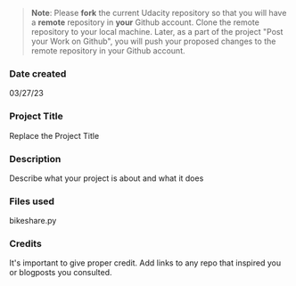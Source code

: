 >**Note**: Please **fork** the current Udacity repository so that you will have a **remote** repository in **your** Github account. Clone the remote repository to your local machine. Later, as a part of the project "Post your Work on Github", you will push your proposed changes to the remote repository in your Github account.

### Date created
03/27/23

### Project Title
Replace the Project Title

### Description
Describe what your project is about and what it does

### Files used
bikeshare.py

### Credits
It's important to give proper credit. Add links to any repo that inspired you or blogposts you consulted.

